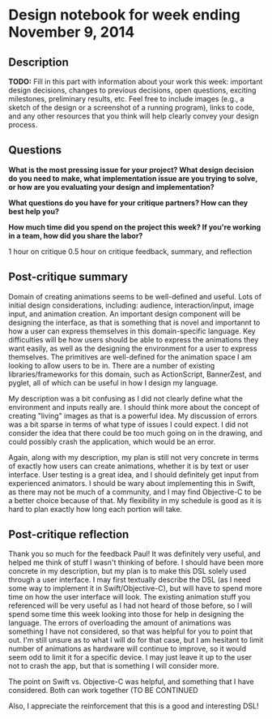 # Design notebook for week ending November 9, 2014

## Description

**TODO:** Fill in this part with information about your work this week:
important design decisions, changes to previous decisions, open questions,
exciting milestones, preliminary results, etc. Feel free to include images
(e.g., a sketch of the design or a screenshot of a running program), links to
code, and any other resources that you think will help clearly convey your
design process.

## Questions

**What is the most pressing issue for your project? What design decision do
you need to make, what implementation issue are you trying to solve, or how
are you evaluating your design and implementation?**

**What questions do you have for your critique partners? How can they best help
you?**

**How much time did you spend on the project this week? If you're working in a
team, how did you share the labor?**

1 hour on critique
0.5 hour on critique feedback, summary, and reflection


## Post-critique summary

Domain of creating animations seems to be well-defined and useful. Lots of initial design considerations, including: audience, interaction/input, image input, and animation creation. An important design component will be designing the interface, as that is something that is novel and importannt to how a user can express themselves in this domain-specific language. Key difficulties will be how users should be able to express the animations they want easily, as well as the designing the environment for a user to express themselves. The primitives are well-defined for the animation space I am looking to allow users to be in. There are a number of existing libraries/frameworks for this domain, such as ActionScript, BannerZest, and pyglet, all of which can be useful in how I design my language.

My description was a bit confusing as I did not clearly define what the environment and inputs really are. I should think more about the concept of creating "living" images as that is a powerful idea. My discussion of errors was a bit sparse in terms of what type of issues I could expect. I did not consider the idea that there could be too much going on in the drawing, and could possibly crash the application, which would be an error. 

Again, along with my description, my plan is still not very concrete in terms of exactly how users can create animations, whether it is by text or user interface. User testing is a great idea, and I should definitely get input from experienced animators. I should be wary about implementing this in Swift, as there may not be much of a community, and I may find Objective-C to be a better choice because of that. My flexibility in my schedule is good as it is hard to plan exactly how long each portion will take.

## Post-critique reflection

Thank you so much for the feedback Paul! It was definitely very useful, and helped me think of stuff I wasn't thinking of before. I should have been more concrete in my description, but my plan is to make this DSL solely used through a user interface. I may first textually describe the DSL (as I need some way to implement it in Swift/Objective-C), but will have to spend more time on how the user interface will look. The existing animation stuff you referenced will be very useful as I had not heard of those before, so I will spend some time this week looking into those for help in designing the language. The errors of overloading the amount of animations was something I have not considered, so that was helpful for you to point that out. I'm still unsure as to what I will do for that case, but I am hesitant to limit number of animations as hardware will continue to improve, so it would seem odd to limit it for a specific device. I may just leave it up to the user not to crash the app, but that is something I will consider more. 

The point on Swift vs. Objective-C was helpful, and something that I have considered. Both can work together (TO BE CONTINUED

Also, I appreciate the reinforcement that this is a good and interesting DSL! 

